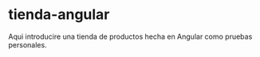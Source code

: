 # tienda-angular

Aqui introducire una tienda de productos hecha en Angular como pruebas personales.
